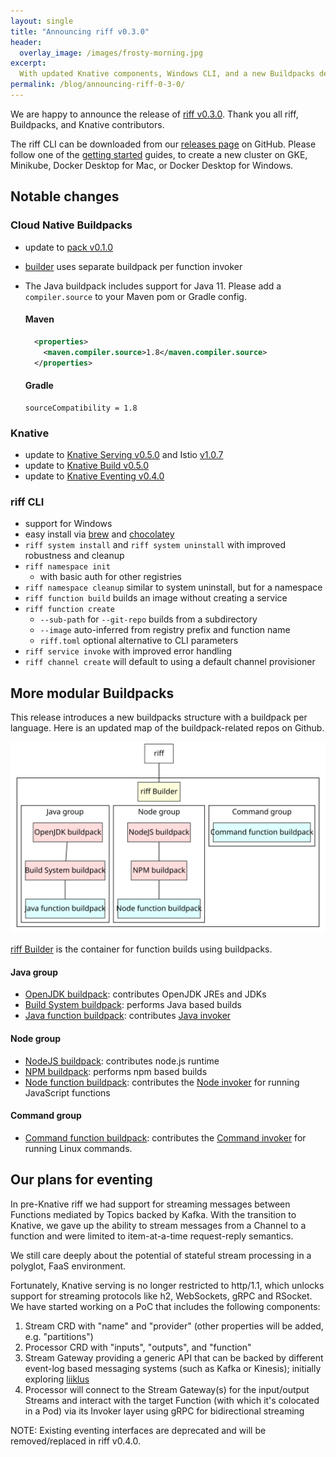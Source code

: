 ```yaml
---
layout: single
title: "Announcing riff v0.3.0"
header:
  overlay_image: /images/frosty-morning.jpg
excerpt:
  With updated Knative components, Windows CLI, and a new Buildpacks design for Functions
permalink: /blog/announcing-riff-0-3-0/
---
```


We are happy to announce the release of [riff v0.3.0](https://github.com/projectriff/riff/releases/tag/v0.3.0). Thank you all riff, Buildpacks, and Knative contributors.

The riff CLI can be downloaded from our [releases page](https://github.com/projectriff/riff/releases/tag/v0.3.0) on GitHub. Please follow one of the [getting started](/docs) guides, to create a new cluster on GKE, Minikube, Docker Desktop for Mac, or Docker Desktop for Windows.

## Notable changes

### Cloud Native Buildpacks

- update to [pack v0.1.0](https://github.com/buildpack/pack/releases/tag/v0.1.0)
- [builder](https://github.com/projectriff/builder/blob/master/builder.toml) uses separate buildpack per function invoker 
- The Java buildpack includes support for Java 11.  Please add a `compiler.source` to your Maven pom or Gradle config.

  #### Maven
  ```xml
    <properties>
      <maven.compiler.source>1.8</maven.compiler.source>
    </properties>
  ```

  #### Gradle
  ```
  sourceCompatibility = 1.8
  ```

### Knative

- update to [Knative Serving v0.5.0](https://github.com/knative/serving/releases/tag/v0.5.0) and Istio [v1.0.7](https://github.com/knative/serving/pull/3668/files)
- update to [Knative Build v0.5.0](https://github.com/knative/build/releases/tag/v0.5.0)
- update to [Knative Eventing v0.4.0](https://github.com/knative/eventing/releases/tag/v0.4.0)

### riff CLI

- support for Windows
- easy install via [brew](https://formulae.brew.sh/formula/riff) and [chocolatey](https://chocolatey.org/packages/riff/0.3.0)
- `riff system install` and `riff system uninstall` with improved robustness and cleanup
- `riff namespace init`
    - with basic auth for other registries
- `riff namespace cleanup` similar to system uninstall, but for a namespace
- `riff function build` builds an image without creating a service
- `riff function create`
    - `--sub-path` for `--git-repo` builds from a subdirectory
    - `--image` auto-inferred from registry prefix and function name
    - `riff.toml` optional alternative to CLI parameters
- `riff service invoke` with improved error handling
- `riff channel create` will default to using a default channel provisioner

## More modular Buildpacks
This release introduces a new buildpacks structure with a buildpack per language. 
Here is an updated map of the buildpack-related repos on Github.

![](/images/builders2.svg)

[riff Builder](https://github.com/projectriff/builder) is the container for function builds using buildpacks.

#### Java group
- [OpenJDK buildpack](https://github.com/cloudfoundry/openjdk-buildpack): contributes OpenJDK JREs and JDKs
- [Build System buildpack](https://github.com/cloudfoundry/build-system-buildpack): performs Java based builds
- [Java function buildpack](https://github.com/projectriff/java-function-buildpack): contributes [Java invoker](https://github.com/projectriff/java-function-invoker)

#### Node group
- [NodeJS buildpack](https://github.com/cloudfoundry/nodejs-cnb): contributes node.js runtime
- [NPM buildpack](https://github.com/cloudfoundry/npm-cnb): performs npm based builds
- [Node function buildpack](https://github.com/projectriff/node-function-buildpack): contributes the [Node  invoker](https://github.com/projectriff/node-function-invoker) for running JavaScript functions

#### Command group
- [Command function buildpack](https://github.com/projectriff/command-function-buildpack): contributes the [Command invoker](https://github.com/projectriff/command-function-invoker) for running Linux commands.


## Our plans for eventing
 
In pre-Knative riff we had support for streaming messages between Functions mediated by Topics backed by Kafka. With the transition to Knative, we gave up the ability to stream messages from a Channel to a function and were limited to item-at-a-time request-reply semantics.

We still care deeply about the potential of stateful stream processing in a polyglot, FaaS environment.

Fortunately, Knative serving is no longer restricted to http/1.1, which unlocks support for streaming protocols like h2, WebSockets, gRPC and RSocket. We have started working on a PoC that includes the following components:

1. Stream CRD with "name" and "provider" (other properties will be added, e.g. "partitions")
2. Processor CRD with "inputs", "outputs", and "function"
3. Stream Gateway providing a generic API that can be backed by different event-log based messaging systems (such as Kafka or Kinesis); initially exploring [liiklus](https://github.com/bsideup/liiklus)
4. Processor will connect to the Stream Gateway(s) for the input/output Streams and interact with the target Function (with which it's colocated in a Pod) via its Invoker layer using gRPC for bidirectional streaming

NOTE: Existing eventing interfaces are deprecated and will be removed/replaced in riff v0.4.0.

